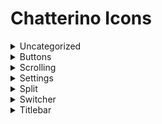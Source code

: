 # Chatterino Icons

<!-- markdownlint-disable-file MD033 -->

<details>
<summary>Uncategorized</summary>

| Name  | Current                  | Propsed Dark Theme       | Proposed Light Theme      |
| ----- | ------------------------ | ------------------------ | ------------------------- |
| error | ![error](base/error.png) | ![error](dark/error.svg) | ![error](light/error.svg) |

</details>
<details>
<summary>Buttons</summary>

| Name                      | Current Dark Theme                                                   | Current Light Theme                                                    | Propsed Dark Theme                                           | Proposed Light Theme                                          |
| ------------------------- | -------------------------------------------------------------------- | ---------------------------------------------------------------------- | ------------------------------------------------------------ | ------------------------------------------------------------- |
| addSplit                  | ![addSplitDark](base/buttons/addSplitDark.png)                       | ![addSplit](base/buttons/addSplit.png)                                 | ?                                                            | ?                                                             |
| ban                       | ![ban](base/buttons/ban.png)                                         |                                                                        | ![ban](dark/buttons/ban.svg)                                 | ![ban](light/buttons/ban.svg)                                 |
| banRed                    | ![banRed](base/buttons/banRed.png)                                   |                                                                        | ![banRed](dark/buttons/banRed.svg)                           | ![banRed](light/buttons/banRed.svg)                           |
| cancel                    | ![cancel](base/buttons/cancel.svg)                                   | ![cancelDark](base/buttons/cancelDark.svg)                             | ![clearSearch](dark/buttons/clearSearch.svg)                 | ![clearSearch](light/buttons/clearSearch.svg)                 |
| chatters                  | ![chattersLight](base/buttons/chattersLight.png)                     | ![chattersDark](base/buttons/chattersDark.png)                         | ![chatters](dark/buttons/chatters.svg)                       | ![chatters](light/buttons/chatters.svg)                       |
| clearSearch               | ![clearSearch](base/buttons/clearSearch.png)                         |                                                                        | ![clearSearch](dark/buttons/clearSearch.svg)                 | ![clearSearch](light/buttons/clearSearch.svg)                 |
| copy (png)                | ![copyLight](base/buttons/copyLight.png)                             | ![copyDark](base/buttons/copyDark.png)                                 | -                                                            | -                                                             |
| copy (svg)                | ![copyLight](base/buttons/copyLight.svg)                             | ![copyDark](base/buttons/copyDark.svg)                                 | ![copy](dark/buttons/copy.svg)                               | ![copy](light/buttons/copy.svg)                               |
| emote                     | ![emote](base/buttons/emote.svg)                                     | ![emoteDark](base/buttons/emoteDark.svg)                               | ![emote](dark/buttons/emote.svg)                             | ![emote](light/buttons/emote.svg)                             |
| menu                      | ![menuLight](base/buttons/menuLight.png)                             | ![menuDark](base/buttons/menuDark.png)                                 | ![menu](dark/buttons/menu.svg)                               | ![menu](light/buttons/menu.svg)                               |
| mod                       | ![mod](base/buttons/mod.png)                                         |                                                                        | ?                                                            | ?                                                             |
| modModeDisabled           | ![modModeDisabled](base/buttons/modModeDisabled.png)                 |                                                                        | ?                                                            | ?                                                             |
| modModeEnabled            | ![modModeEnabled](base/buttons/modModeEnabled.png)                   |                                                                        | ?                                                            | ?                                                             |
| pinDisabled (png)         | ![pinDisabledLight](base/buttons/pinDisabledLight.png)               | ![pinDisabledDark](base/buttons/pinDisabledDark.png)                   | -                                                            | -                                                             |
| pinDisabled (svg)         | ![pinDisabledLight](base/buttons/pinDisabledLight.svg)               | ![pinDisabledDark](base/buttons/pinDisabledDark.svg)                   | ![pinDisabled](dark/buttons/pinDisabled.svg)                 | ![pinDisabled](light/buttons/pinDisabled.svg)                 |
| pinEnabled (png)          | ![pinEnabled](base/buttons/pinEnabled.png)                           |                                                                        | -                                                            | -                                                             |
| pinEnabled (svg)          | ![pinEnabled](base/buttons/pinEnabled.svg)                           |                                                                        | ![pinEnabled](dark/buttons/pinEnabled.svg)                   | ![pinEnabled](light/buttons/pinEnabled.svg)                   |
| replyDark (png)           | ![replyDark](base/buttons/replyDark.png)                             |                                                                        | -                                                            | -                                                             |
| replyDark (svg)           | ![replyDark](base/buttons/replyDark.svg)                             |                                                                        | ![reply](dark/buttons/reply.svg)                             | ![reply](light/buttons/reply.svg)                             |
| replyThreadDark (png)     | ![replyThreadDark](base/buttons/replyThreadDark.png)                 |                                                                        | -                                                            | -                                                             |
| replyThreadDark (svg)     | ![replyThreadDark](base/buttons/replyThreadDark.svg)                 |                                                                        | ![replyThread](dark/buttons/replyThread.svg)                 | ![reply](light/buttons/replyThread.svg)                       |
| search                    | ![search](base/buttons/search.png)                                   |                                                                        | ![search](dark/buttons/search.svg)                           | ![search](light/buttons/search.svg)                           |
| streamerModeEnabled (png) | ![streamerModeEnabledDark](base/buttons/streamerModeEnabledDark.png) | ![streamerModeEnabledLight](base/buttons/streamerModeEnabledLight.png) | -                                                            | -                                                             |
| streamerModeEnabled (svg) | ![streamerModeEnabledDark](base/buttons/streamerModeEnabledDark.svg) | ![streamerModeEnabledLight](base/buttons/streamerModeEnabledLight.svg) | ![streamerModeEnabled](dark/buttons/streamerModeEnabled.svg) | ![streamerModeEnabled](light/buttons/streamerModeEnabled.svg) |
| timeout                   | ![timeout](base/buttons/timeout.png)                                 |                                                                        | ![timeout](dark/buttons/timeout.svg)                         | ![timeout](light/buttons/timeout.svg)                         |
| trashCan                  | ![trashCan](base/buttons/trashCan.png)                               |                                                                        | ![trashCan](dark/buttons/trashCan.svg)                       | ![trashCan](dark/buttons/trashCan.svg)                        |
| unban                     | ![unban](base/buttons/unban.png)                                     |                                                                        | ![unban](dark/buttons/unban.svg)                             | ![unban](light/buttons/unban.svg)                             |
| unmod                     | ![unmod](base/buttons/unmod.png)                                     |                                                                        | ?                                                            | ?                                                             |
| unvip                     | ![unvip](base/buttons/unvip.png)                                     |                                                                        | ?                                                            | ?                                                             |
| update                    | ![update](base/buttons/update.png)                                   |                                                                        | ![update](dark/buttons/update.svg)                           | ![update](light/buttons/update.svg)                           |
| updateError               | ![updateError](base/buttons/updateError.png)                         |                                                                        | ![updateError](dark/buttons/updateError.svg)                 | ![updateError](light/buttons/updateError.svg)                 |
| vip                       | ![vip](base/buttons/vip.png)                                         |                                                                        | ?                                                            | ?                                                             |

`trashcan`, `modModeDisabled2`, and `modModeEnabled2` are unused.

</details>
<details>
<summary>Scrolling</summary>

| Name                | Current                                            |
| ------------------- | -------------------------------------------------- |
| downScroll (png)    | ![downScroll](base/scrolling/downScroll.png)       |
| downScroll (svg)    | ![downScroll](base/scrolling/downScroll.svg)       |
| neutralScroll (png) | ![neutralScroll](base/scrolling/neutralScroll.png) |
| neutralScroll (svg) | ![neutralScroll](base/scrolling/neutralScroll.svg) |
| upScroll (png)      | ![upScroll](base/scrolling/upScroll.png)           |
| upScroll (svg)      | ![upScroll](base/scrolling/upScroll.svg)           |

</details>
<details>
<summary>Settings</summary>

| Name          | Current                                           | Proposed Dark Theme                               | Proposed Light Theme                               |
| ------------- | ------------------------------------------------- | ------------------------------------------------- | -------------------------------------------------- |
| about         | ![about](base/settings/about.svg)                 | ![about](dark/settings/about.svg)                 | ![about](light/settings/about.svg)                 |
| aboutlogo     | ![aboutlogo](base/settings/aboutlogo.png)         | ?                                                 | ?                                                  |
| accounts      | ![accounts](base/settings/accounts.svg)           | ![accounts](dark/settings/accounts.svg)           | ![accounts](light/settings/accounts.svg)           |
| commands      | ![commands](base/settings/commands.svg)           | ![commands](dark/settings/commands.svg)           | ![commands](light/settings/commands.svg)           |
| externaltools | ![externaltools](base/settings/externaltools.svg) | ![externaltools](dark/settings/externaltools.svg) | ![externaltools](light/settings/externaltools.svg) |
| filters       | ![filters](base/settings/filters.svg)             | ![filters](dark/settings/filters.svg)             | ![filters](light/settings/filters.svg)             |
| ignore        | ![ignore](base/settings/ignore.svg)               | ![ignore](dark/settings/ignore.svg)               | ![ignore](light/settings/ignore.svg)               |
| keybinds      | ![keybinds](base/settings/keybinds.svg)           | ![keybinds](dark/settings/keybinds.svg)           | ![keybinds](light/settings/keybinds.svg)           |
| moderation    | ![moderation](base/settings/moderation.svg)       | ?                                                 | ?                                                  |
| notification2 | ![notification2](base/settings/notification2.svg) | ![notification2](dark/settings/notification2.svg) | ![notification2](light/settings/notification2.svg) |
| notifications | ![notifications](base/settings/notifications.svg) | ![notifications](dark/settings/notifications.svg) | ![notifications](light/settings/notifications.svg) |
| plugins       | ![plugins](base/settings/plugins.svg)             | ![plugins](dark/settings/plugins.svg)             | ![plugins](light/settings/plugins.svg)             |

`advanced`, `behave`, `browser`, `emote`, and `theme` are unused.

</details>
<details>
<summary>Split</summary>

| Name  | Current                        | Proposed Dark Theme            | Proposed Light Theme            |
| ----- | ------------------------------ | ------------------------------ | ------------------------------- |
| down  | ![down](base/split/down.png)   | ![down](dark/split/down.svg)   | ![down](light/split/down.svg)   |
| left  | ![left](base/split/left.png)   | ![left](dark/split/left.svg)   | ![left](light/split/left.svg)   |
| move  | ![move](base/split/move.png)   | ![move](dark/split/move.svg)   | ![move](light/split/move.svg)   |
| right | ![right](base/split/right.png) | ![right](dark/split/right.svg) | ![right](light/split/right.svg) |
| up    | ![up](base/split/up.png)       | ![up](dark/split/up.svg)       | ![up](light/split/up.svg)       |

</details>
<details>
<summary>Switcher</summary>

| Name   | Current                             | Proposed Dark Theme                 | Proposed Light Theme                 |
| ------ | ----------------------------------- | ----------------------------------- | ------------------------------------ |
| plus   | ![plus](base/switcher/plus.svg)     | ![plus](dark/switcher/plus.svg)     | ![plus](light/switcher/plus.svg)     |
| popup  | ![popup](base/switcher/popup.svg)   | ![popup](dark/switcher/popup.svg)   | ![popup](light/switcher/popup.svg)   |
| switch | ![switch](base/switcher/switch.svg) | ![switch](dark/switcher/switch.svg) | ![switch](light/switcher/switch.svg) |

</details>

<details>
<summary>Titlebar</summary>

These are manually drawn right now.

| Name     | Current Dark Theme                           | Current Light Theme                           | Proposed Dark Theme                     | Proposed Light Theme                     |
| -------- | -------------------------------------------- | --------------------------------------------- | --------------------------------------- | ---------------------------------------- |
| minimize | ![minimize](base/titlebar/dark/minimize.svg) | ![minimize](base/titlebar/light/minimize.svg) | ![minimize](dark/titlebar/minimize.svg) | ![minimize](light/titlebar/minimize.svg) |
| maximize | ![maximize](base/titlebar/dark/maximize.svg) | ![maximize](base/titlebar/light/maximize.svg) | ![maximize](dark/titlebar/maximize.svg) | ![maximize](light/titlebar/maximize.svg) |
| restore  | ![restore](base/titlebar/dark/restore.svg)   | ![restore](base/titlebar/light/restore.svg)   | ![restore](dark/titlebar/restore.svg)   | ![restore](light/titlebar/restore.svg)   |
| close    | ![close](base/titlebar/dark/close.svg)       | ![sclose](base/titlebar/light/close.svg)      | ![close](dark/titlebar/close.svg)       | ![close](light/titlebar/close.svg)       |
| user     | ![user](base/titlebar/dark/user.svg)         | ![user](base/titlebar/light/user.svg)         | ![user](dark/titlebar/user.svg)         | ![user](light/titlebar/user.svg)         |
| settings | ![settings](base/titlebar/dark/settings.svg) | ![settings](base/titlebar/light/settings.svg) | ![settings](dark/titlebar/settings.svg) | ![settings](light/titlebar/settings.svg) |

</details>
